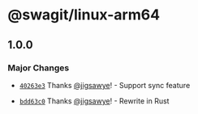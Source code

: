 # @swagit/linux-arm64

## 1.0.0

### Major Changes

- [`40263e3`](https://github.com/jigsawye/swagit/commit/40263e36132be49ca1847a6ceb9dbd50dde8a892) Thanks [@jigsawye](https://github.com/jigsawye)! - Support sync feature

- [`bdd63c0`](https://github.com/jigsawye/swagit/commit/bdd63c0f4590ec2bff5599cc8cc894242e77960e) Thanks [@jigsawye](https://github.com/jigsawye)! - Rewrite in Rust
